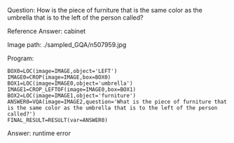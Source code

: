 Question: How is the piece of furniture that is the same color as the umbrella that is to the left of the person called?

Reference Answer: cabinet

Image path: ./sampled_GQA/n507959.jpg

Program:

```
BOX0=LOC(image=IMAGE,object='LEFT')
IMAGE0=CROP(image=IMAGE,box=BOX0)
BOX1=LOC(image=IMAGE0,object='umbrella')
IMAGE1=CROP_LEFTOF(image=IMAGE0,box=BOX1)
BOX2=LOC(image=IMAGE1,object='furniture')
ANSWER0=VQA(image=IMAGE2,question='What is the piece of furniture that is the same color as the umbrella that is to the left of the person called?')
FINAL_RESULT=RESULT(var=ANSWER0)
```
Answer: runtime error

